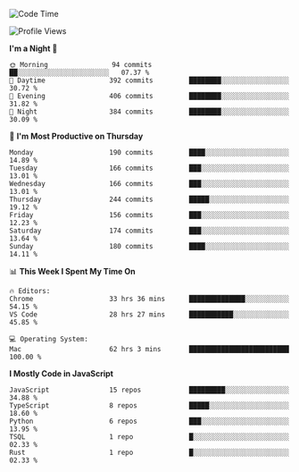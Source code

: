 <!--START_SECTION:waka-->
![Code Time](http://img.shields.io/badge/Code%20Time-2%2C598%20hrs%2050%20mins-blue)

![Profile Views](http://img.shields.io/badge/Profile%20Views-0-blue)

**I'm a Night 🦉** 

```text
🌞 Morning                94 commits          ██░░░░░░░░░░░░░░░░░░░░░░░   07.37 % 
🌆 Daytime                392 commits         ████████░░░░░░░░░░░░░░░░░   30.72 % 
🌃 Evening                406 commits         ████████░░░░░░░░░░░░░░░░░   31.82 % 
🌙 Night                  384 commits         ████████░░░░░░░░░░░░░░░░░   30.09 % 
```
📅 **I'm Most Productive on Thursday** 

```text
Monday                   190 commits         ████░░░░░░░░░░░░░░░░░░░░░   14.89 % 
Tuesday                  166 commits         ███░░░░░░░░░░░░░░░░░░░░░░   13.01 % 
Wednesday                166 commits         ███░░░░░░░░░░░░░░░░░░░░░░   13.01 % 
Thursday                 244 commits         █████░░░░░░░░░░░░░░░░░░░░   19.12 % 
Friday                   156 commits         ███░░░░░░░░░░░░░░░░░░░░░░   12.23 % 
Saturday                 174 commits         ███░░░░░░░░░░░░░░░░░░░░░░   13.64 % 
Sunday                   180 commits         ████░░░░░░░░░░░░░░░░░░░░░   14.11 % 
```


📊 **This Week I Spent My Time On** 

```text
🔥 Editors: 
Chrome                   33 hrs 36 mins      ██████████████░░░░░░░░░░░   54.15 % 
VS Code                  28 hrs 27 mins      ███████████░░░░░░░░░░░░░░   45.85 % 

💻 Operating System: 
Mac                      62 hrs 3 mins       █████████████████████████   100.00 % 
```

**I Mostly Code in JavaScript** 

```text
JavaScript               15 repos            █████████░░░░░░░░░░░░░░░░   34.88 % 
TypeScript               8 repos             █████░░░░░░░░░░░░░░░░░░░░   18.60 % 
Python                   6 repos             ███░░░░░░░░░░░░░░░░░░░░░░   13.95 % 
TSQL                     1 repo              █░░░░░░░░░░░░░░░░░░░░░░░░   02.33 % 
Rust                     1 repo              █░░░░░░░░░░░░░░░░░░░░░░░░   02.33 % 
```




<!--END_SECTION:waka-->
